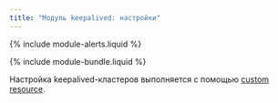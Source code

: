 ```yaml
---
title: "Модуль keepalived: настройки"
---
```


{% include module-alerts.liquid %}

{% include module-bundle.liquid %}

Настройка keepalived-кластеров выполняется с помощью [custom resource](cr.html).
